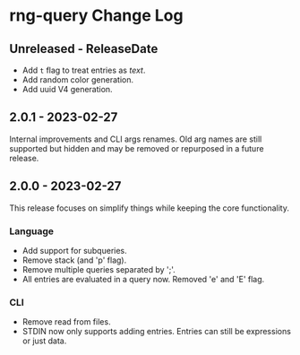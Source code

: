 # rng-query Change Log

## Unreleased - ReleaseDate

- Add `t` flag to treat entries as _text_.
- Add random color generation.
- Add uuid V4 generation.

## 2.0.1 - 2023-02-27

Internal improvements and CLI args renames. Old arg names are still supported
but hidden and may be removed or repurposed in a future release.

## 2.0.0 - 2023-02-27

This release focuses on simplify things while keeping the core functionality.

### Language

- Add support for subqueries.
- Remove stack (and 'p' flag).
- Remove multiple queries separated by ';'.
- All entries are evaluated in a query now. Removed 'e' and 'E' flag.

### CLI

- Remove read from files.
- STDIN now only supports adding entries. Entries can still be expressions or
  just data.
